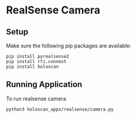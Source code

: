# RealSense Camera

## Setup

Make sure the following pip packages are available:
```
pip install pyrealsense2
pip install rti.connext
pip install holoscan
```

## Running Application

To run realsense camera
```
python3 holoscan_apps/realsense/camera.py
```

